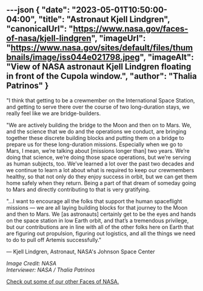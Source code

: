 ---json
{
  "date": "2023-05-01T10:50:00-04:00",
  "title": "Astronaut Kjell Lindgren",
  "canonicalUrl": "https://www.nasa.gov/faces-of-nasa/kjell-lindgren",
  "imageUrl": "https://www.nasa.gov/sites/default/files/thumbnails/image/iss044e021798.jpeg",
  "imageAlt": "View of NASA astronaut Kjell Lindgren floating in front of the Cupola window.",
  "author": "Thalia Patrinos"
}
---

"I think that getting to be a crewmember on the International Space Station, and getting to serve there over the course of two long-duration stays, we really feel like we are bridge-builders.  
  
"We are actively building the bridge to the Moon and then on to Mars. We, and the science that we do and the operations we conduct, are bringing together these discrete building blocks and putting them on a bridge to prepare us for these long-duration missions. Especially when we go to Mars, I mean, we’re talking about \[missions longer than\] two years. We’re doing that science, we’re doing those space operations, but we’re serving as human subjects, too. We’ve learned a lot over the past two decades and we continue to learn a lot about what is required to keep our crewmembers healthy, so that not only do they enjoy success in orbit, but we can get them home safely when they return. Being a part of that dream of someday going to Mars and directly contributing to that is very gratifying.  
  
"…I want to encourage all the folks that support the human spaceflight missions — we are all laying building blocks for that journey to the Moon and then to Mars. We \[as astronauts\] certainly get to be the eyes and hands on the space station in low Earth orbit, and that’s a tremendous privilege, but our contributions are in line with all of the other folks here on Earth that are figuring out propulsion, figuring out logistics, and all the things we need to do to pull off Artemis successfully."

— Kjell Lindgren, Astronaut, NASA's Johnson Space Center

_Image Credit: NASA_  
_Interviewer: NASA / Thalia Patrinos_

[Check out some of our other Faces of NASA.](http://www.nasa.gov/faces-of-nasa)
